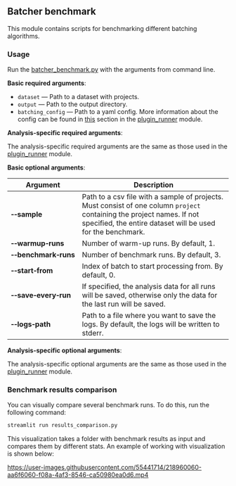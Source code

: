 ## Batcher benchmark

This module contains scripts for benchmarking different batching algorithms.

### Usage

Run the [batcher_benchmark.py](batcher_benchmark.py) with the arguments from command line.

**Basic required arguments**:

- `dataset` — Path to a dataset with projects.
- `output` — Path to the output directory.
- `batching_config` — Path to a yaml config. More information about the config can be found in 
  [this](../../plugin_runner/README.md#batching-config) section in the [plugin_runner](../../plugin_runner) module.

**Analysis-specific required arguments**:

The analysis-specific required arguments are the same as those used in the [plugin_runner](../../plugin_runner) module.

**Basic optional arguments**:

| Argument                                     | Description                                                                                                                                                                           |
|----------------------------------------------|---------------------------------------------------------------------------------------------------------------------------------------------------------------------------------------|
| **&#8209;&#8209;sample**                     | Path to a csv file with a sample of projects. Must consist of one column `project` containing the project names. If not specified, the entire dataset will be used for the benchmark. |
| **&#8209;&#8209;warmup&#8209;runs**          | Number of warm-up runs. By default, 1.                                                                                                                                                |
| **&#8209;&#8209;benchmark&#8209;runs**       | Number of benchmark runs. By default, 3.                                                                                                                                              |
| **&#8209;&#8209;start&#8209;from**           | Index of batch to start processing from. By default, 0.                                                                                                                               |
| **&#8209;&#8209;save&#8209;every&#8209;run** | If specified, the analysis data for all runs will be saved, otherwise only the data for the last run will be saved.                                                                   |
| **&#8209;&#8209;logs&#8209;path**            | Path to a file where you want to save the logs. By default, the logs will be written to stderr.                                                                                       |

**Analysis-specific optional arguments**:

The analysis-specific optional arguments are the same as those used in the [plugin_runner](../../plugin_runner) module.

### Benchmark results comparison

You can visually compare several benchmark runs. To do this, run the following command:
```bash
streamlit run results_comparison.py
```

This visualization takes a folder with benchmark results as input and compares them by different stats.
An example of working with visualization is shown below:

https://user-images.githubusercontent.com/55441714/218960060-aa6f6060-f08a-4af3-8546-ca50980ea0d6.mp4
